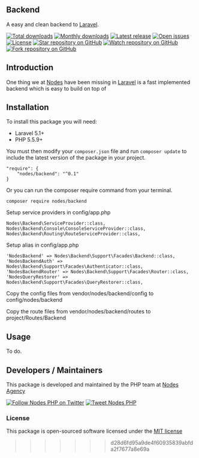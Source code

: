 ## Backend

A easy and clean backend to [Laravel](http://laravel.com/docs).

[![Total downloads](https://img.shields.io/packagist/dt/nodes/backend.svg)](https://packagist.org/packages/nodes/backend)
[![Monthly downloads](https://img.shields.io/packagist/dm/nodes/backend.svg)](https://packagist.org/packages/nodes/backend)
[![Latest release](https://img.shields.io/packagist/v/nodes/backend.svg)](https://packagist.org/packages/nodes/backend)
[![Open issues](https://img.shields.io/github/issues/nodes-php/backend.svg)](https://github.com/nodes-php/backend/issues)
[![License](https://img.shields.io/packagist/l/nodes/backend.svg)](https://packagist.org/packages/nodes/backend)
[![Star repository on GitHub](https://img.shields.io/github/stars/nodes-php/backend.svg?style=social&label=Star)](https://github.com/nodes-php/backend/stargazers)
[![Watch repository on GitHub](https://img.shields.io/github/watchers/nodes-php/backend.svg?style=social&label=Watch)](https://github.com/nodes-php/backend/watchers)
[![Fork repository on GitHub](https://img.shields.io/github/forks/nodes-php/backend.svg?style=social&label=Fork)](https://github.com/nodes-php/backend/network)

## Introduction
One thing we at [Nodes](http://nodesagency.com) have been missing in [Laravel](http://laravel.com/docs) is a fast implemented backend which is easy to build on top of

## Installation

To install this package you will need:

* Laravel 5.1+
* PHP 5.5.9+

You must then modify your `composer.json` file and run `composer update` to include the latest version of the package in your project.

```
"require": {
    "nodes/backend": "^0.1"
}
```

Or you can run the composer require command from your terminal.

```
composer require nodes/backend
```

Setup service providers in config/app.php

```
Nodes\Backend\ServiceProvider::class,
Nodes\Backend\Console\ConsoleServiceProvider::class,
Nodes\Backend\Routing\RouteServiceProvider::class,
```

Setup alias in config/app.php

```
'NodesBackend' => Nodes\Backend\Support\Facades\Backend::class,
'NodesBackendAuth' => Nodes\Backend\Support\Facades\Authenticator::class,
'NodesBackendRouter' => Nodes\Backend\Support\Facades\Router::class,
'NodesQueryRestorer' => Nodes\Backend\Support\Facades\QueryRestorer::class,
```

Copy the config files from vendor/nodes/backend/config to config/nodes/backend

Copy the route files from vendor/nodes/backend/routes to project/Routes/Backend

## Usage

To do.

## Developers / Maintainers

This package is developed and maintained by the PHP team at [Nodes Agency](http://nodesagency.com)

[![Follow Nodes PHP on Twitter](https://img.shields.io/twitter/follow/nodesphp.svg?style=social)](https://twitter.com/nodesphp) [![Tweet Nodes PHP](https://img.shields.io/twitter/url/http/nodesphp.svg?style=social)](https://twitter.com/nodesphp)

### License

This package is open-sourced software licensed under the [MIT license](http://opensource.org/licenses/MIT)
>>>>>>> d28d6fd95a9de4f60935839abfda2f7677a8e69a
